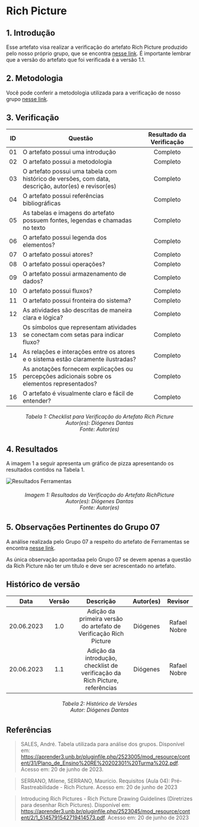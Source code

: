 # Rich Picture

## 1. Introdução
Esse artefato visa realizar a verificação do artefato Rich Picture produzido pelo nosso próprio grupo, que se encontra [nesse link](https://requisitos-de-software.github.io/2023.1-Twitch/pre_rastreabilidade/rich_picture/).
É importante lembrar que a versão do artefato que foi verificada é a versão 1.1. 

## 2. Metodologia
Você pode conferir a metodologia utilizada para a verificação de nosso grupo [nesse link](https://requisitos-de-software.github.io/2023.1-Twitch/verificacao_grupo01/planejamento/).

## 3. Verificação

| ID |Questão| Resultado da Verificação |
| :---: | --- | :---: |
| 01 | O artefato possui uma introdução | Completo |
| 02 | O artefato possui a metodologia  | Completo |
| 03 | O artefato possui uma tabela com histórico de versões, com data, descrição, autor(es) e revisor(es)  | Completo |
| 04 | O artefato possui referências bibliográficas  | Completo |
| 05 | As tabelas e imagens do artefato possuem fontes, legendas e chamadas no texto | Completo |
| 06 | O artefato possui legenda dos elementos? | Completo |
| 07 | O artefato possui atores? | Completo |
| 08 | O artefato possui operações? | Completo |
| 09 | O artefato possui armazenamento de dados? | Completo |
| 10 | O artefato possui fluxos? | Completo |
| 11 | O artefato possui fronteira do sistema? | Completo |
| 12 | As atividades são descritas de maneira clara e lógica? | Completo |
| 13 | Os símbolos que representam atividades se conectam com setas para indicar fluxo? | Completo |
| 14 | As relações e interações entre os atores e o sistema estão claramente ilustradas?| Completo |
| 15 | As anotações fornecem explicações ou percepções adicionais sobre os elementos representados?| Completo |
| 16 | O artefato é visualmente claro e fácil de entender? | Completo |

<h6 align = "center"> Tabela 1: Checklist para Verificação do Artefato Rich Picture
<br> Autor(es): Diógenes Dantas
<br>Fonte: Autor(es)</h6>

## 4. Resultados
A imagem 1 a seguir apresenta um gráfico de pizza apresentando os resultados contidos na Tabela 1.

![Resultados Ferramentas]()
<h6 align = "center"> Imagem 1: Resultados da Verificação do Artefato RichPicture
<br> Autor(es): Diógenes Dantas
<br>Fonte: Autor(es)</h6>

## 5. Observações Pertinentes do Grupo 07
A análise realizada pelo Grupo 07 a respeito do artefato de Ferramentas se encontra [nesse link](https://requisitos-de-software.github.io/2023.1-Petz/analise/teste/richpicture/).

As única observação apontadaa pelo Grupo 07 se devem apenas a questão da Rich Picture não ter um título e deve ser acrescentado no artefato.


## Histórico de versão
|    Data    | Versão | Descrição                                                                      | Autor(es)  | Revisor  |
| :--------: | :----: | :----------------------------------------------------------------------------: | :--------: | :------: |
| 20.06.2023 | 1.0    | Adição da primeira versão do artefato de Verificação Rich Picture |   Diógenes   | Rafael Nobre  |
| 20.06.2023 | 1.1    | Adição da introdução, checklist de verificação da Rich Picture, referências |   Diógenes   | Rafael Nobre  |

<h6 align = "center"> Tabela 2: Histórico de Versões
<br> Autor: Diógenes Dantas </h6>

## Referências

>SALES, André. Tabela utilizada para análise dos grupos. Disponível em: https://aprender3.unb.br/pluginfile.php/2523005/mod_resource/content/31/Plano_de_Ensino%20RE%20202301%20Turma%202.pdf. Acesso em: 20 de junho de 2023.

>SERRANO, Milene, SERRANO, Maurício. Requisitos (Aula 04): Pré-Rastreabilidade - Rich Picture. Acesso em: 20 de junho de 2023

>Introducing Rich Pictures - Rich Picture Drawing Guidelines (Diretrizes para desenhar Rich Pictures). Disponível em: https://aprender3.unb.br/pluginfile.php/2523045/mod_resource/content/2/1_5145791542719414573.pdf. Acesso em: 20 de junho de 2023
